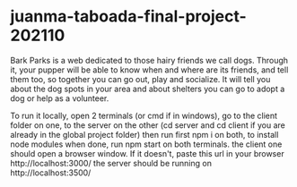 # juanma-taboada-final-project-202110

Bark Parks is a web dedicated to those hairy friends we call dogs.
Through it, your pupper will be able to know when and where are its friends, and tell them too, so together you can go out, play and socialize.
It will tell you about the dog spots in your area and about shelters you can go to adopt a dog or help as a volunteer.

To run it locally, open 2 terminals (or cmd if in windows), go to the client folder on one, to the server on the other (cd server and cd client if you are already in the global project folder)
then run first npm i on both, to install node modules
when done, run npm start on both terminals. the client one should open a browser window. If it doesn't, paste this url in your browser
http://localhost:3000/
the server should be running on http://localhost:3500/
